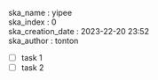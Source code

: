 ska_name : yipee  
ska_index : 0  
ska_creation_date : 2023-22-20 23:52  
ska_author : tonton  

* [ ] task 1
* [ ] task 2
